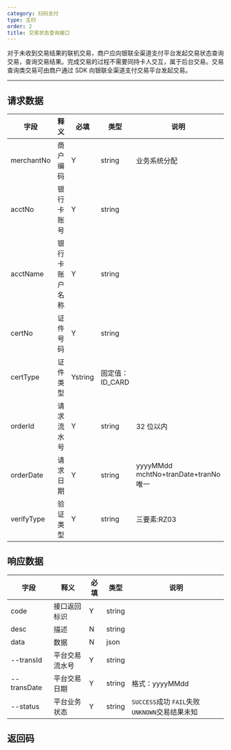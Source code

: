 ```yaml
---
category: 扫码支付
type: 主扫
order: 2
title: 交易状态查询接口
---
```


对于未收到交易结果的联机交易，商户应向银联全渠道支付平台发起交易状态查询交易，查询交易结果。完成交易的过程不需要同持卡人交互，属于后台交易。交易查询类交易可由商户通过 SDK 向银联全渠道支付交易平台发起交易。

---

## 请求数据

| 字段       | 释义           | 必填    | 类型            | 说明                                 |
| ---------- | -------------- | ------- | --------------- | ------------------------------------ |
| merchantNo | 商户编码       | Y       | string          | 业务系统分配                         |
| acctNo     | 银行卡账号     | Y       | string          |
| acctName   | 银行卡账户名称 | Y       | string          |
| certNo     | 证件号码       | Y       | string          |                                      |
| certType   | 证件类型       | Ystring | 固定值：ID_CARD |
| orderId    | 请求流水号     | Y       | string          | 32 位以内                            |
| orderDate  | 请求日期       | Y       | string          | yyyyMMdd mchtNo+tranDate+tranNo 唯一 |
| verifyType | 验证类型       | Y       | string          | 三要素:RZ03                          |

## 响应数据

| 字段        | 释义           | 必填 | 类型   | 说明                                           |
| ----------- | -------------- | ---- | ------ | ---------------------------------------------- |
| code        | 接口返回标识   | Y    | string |                                                |
| desc        | 描述           | N    | string |                                                |
| data        | 数据           | N    | json   |                                                |
| --transId   | 平台交易流水号 | Y    | string |                                                |
| --transDate | 平台交易日期   | Y    | string | 格式：yyyyMMdd                                 |
| --status    | 平台业务状态   | Y    | string | `SUCCESS`成功 `FAIL`失败 `UNKNOWN`交易结果未知 |

## 返回码
